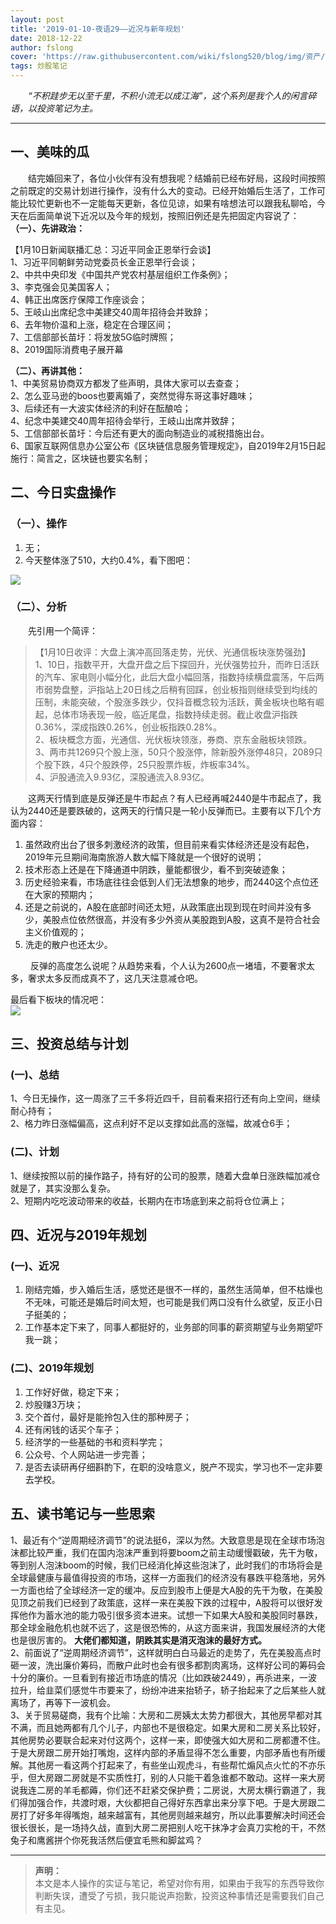 ```yaml
---
layout: post
title: '2019-01-10-夜语29——近况与新年规划'
date: 2018-12-22
author: fslong
cover: 'https://raw.githubusercontent.com/wiki/fslong520/blog/img/资产/资产2018-12-20.jpg'
tags: 炒股笔记
---
```

  
&emsp;&emsp;*“不积跬步无以至千里，不积小流无以成江海”，这个系列是我个人的闲言碎语，以投资笔记为主。*  
   

---
  


## **一、美味的瓜**   
&emsp;&emsp;结完婚回来了，各位小伙伴有没有想我呢？结婚前已经布好局，这段时间按照之前既定的交易计划进行操作，没有什么大的变动。已经开始婚后生活了，工作可能比较忙更新也不一定能每天更新，各位见谅，如果有啥想法可以跟我私聊哈，今天在后面简单说下近况以及今年的规划，按照旧例还是先把固定内容说了：    
**（一）、先讲政治：**    


【1月10日新闻联播汇总：习近平同金正恩举行会谈】  
1、习近平同朝鲜劳动党委员长金正恩举行会谈；  
2、中共中央印发《中国共产党农村基层组织工作条例》；  
3、李克强会见美国客人；  
4、韩正出席医疗保障工作座谈会；  
5、王岐山出席纪念中美建交40周年招待会并致辞；  
6、去年物价温和上涨，稳定在合理区间；  
7、工信部部长苗圩：将发放5G临时牌照；  
8、2019国际消费电子展开幕                 

**（二）、再讲其他：**  
1、中美贸易协商双方都发了些声明，具体大家可以去查查；    
2、怎么亚马逊的boos也要离婚了，突然觉得东哥这事好趣味；  
3、后续还有一大波实体经济的利好在酝酿哈；  
4、纪念中美建交40周年招待会举行，王岐山出席并致辞；  
5、工信部部长苗圩：今后还有更大的面向制造业的减税措施出台。   
6、国家互联网信息办公室公布《区块链信息服务管理规定》，自2019年2月15日起施行：简言之，区块链也要实名制；     


## **二、今日实盘操作**
### **（一）、操作**
1. 无；  
2. 今天整体涨了510，大约0.4%，看下图吧：   
     
![](https://raw.githubusercontent.com/wiki/fslong520/blog/img/资产/资产2019-01-10.jpg)
### **（二）、分析**  
 
&emsp;&emsp;先引用一个简评：   
> 【1月10日收评：大盘上演冲高回落走势，光伏、光通信板块涨势强劲】     
1、10日，指数平开，大盘开盘之后下探回升，光伏强势拉升，而昨日活跃的汽车、家电则小幅分化，此后大盘小幅回落，指数持续横盘震荡，午后两市弱势盘整，沪指站上20日线之后稍有回踩，创业板指则继续受到均线的压制，未能突破，个股涨多跌少，仅抖音概念较为活跃，黄金板块也略有崛起，总体市场表现一般，临近尾盘，指数持续走弱。截止收盘沪指跌0.36%，深成指跌0.26%，创业板指跌0.28%。  
2、板块概念方面，光通信、光伏板块领涨，券商、京东金融板块领跌。    
3、两市共1269只个股上涨，50只个股涨停，除新股外涨停48只，2089只个股下跌，4只个股跌停，25只股票炸板，炸板率34%。    
4、沪股通流入9.93亿，深股通流入8.93亿。       

&emsp;&emsp;这两天行情到底是反弹还是牛市起点？有人已经再喊2440是牛市起点了，我认为2440还是要跌破的，这两天的行情只是一轮小反弹而已。主要有以下几个方面内容：  
1. 虽然政府出台了很多刺激经济的政策，但目前来看实体经济还是没有起色，2019年元旦期间海南旅游人数大幅下降就是一个很好的说明；
2. 技术形态上还是在下降通道中阴跌，量能都很少，看不到突破迹象；  
3. 历史经验来看，市场底往往会低到人们无法想象的地步，而2440这个点位还在大家的预期内；  
4. 还是之前说的，A股在底部时间还太短，从政策底出现到现在时间并没有多少，美股点位依然很高，并没有多少外资从美股跑到A股，这真不是符合社会主义价值观的；
5. 洗走的散户也还太少。     

&emsp;&emsp;  反弹的高度怎么说呢？从趋势来看，个人认为2600点一堵墙，不要奢求太多，奢求太多反而成真不了，这几天注意减仓吧。

最后看下板块的情况吧：    
![](https://raw.githubusercontent.com/wiki/fslong520/blog/img/板块/资金流入流出2019-01-10.jpg)   


## **三、投资总结与计划**
### (一)、总结
1、今日无操作，这一周涨了三千多将近四千，目前看来招行还有向上空间，继续耐心持有；  
2、格力昨日涨幅偏高，这点利好不足以支撑如此高的涨幅，故减仓6手；  
### (二)、计划
1、继续按照以前的操作路子，持有好的公司的股票，随着大盘单日涨跌幅加减仓就是了，其实没那么复杂。  
2、短期内吃吃波动带来的收益，长期内在市场底到来之前将仓位满上；    

## **四、近况与2019年规划**  
### (一)、近况
1. 刚结完婚，步入婚后生活，感觉还是很不一样的，虽然生活简单，但不枯燥也不无味，可能还是婚后时间太短，也可能是我们两口没有什么欲望，反正小日子挺美的；
2. 工作基本定下来了，同事人都挺好的，业务部的同事的薪资期望与业务期望吓我一跳；  
  
### (二)、2019年规划
1. 工作好好做，稳定下来；
2. 炒股赚3万块；
3. 交个首付，最好是能拎包入住的那种房子；
4. 还有闲钱的话买个车子；
5. 经济学的一些基础的书和资料学完；
6. 公众号、个人网站进一步完善；
7. 是否去读研再仔细斟酌下，在职的没啥意义，脱产不现实，学习也不一定非要去学校。


## **五、读书笔记与一些思索**  
1、最近有个“逆周期经济调节”的说法挺6，深以为然。大致意思是现在全球市场泡沫都比较严重，我们在国内泡沫严重到将要boom之前主动缓慢戳破，先干为敬，等到别人泡沫boom的时候，我们已经消化掉这些泡沫了，此时我们的市场将会是全球最健康与最值得投资的市场，这样一方面我们的经济没有暴跌平稳落地，另外一方面也给了全球经济一定的缓冲。反应到股市上便是大A股的先干为敬，在美股见顶之前我们已经到了政策底，这样一来在美股下跌的过程中，A股将可以很好发挥他作为蓄水池的能力吸引很多资本进来。试想一下如果大A股和美股同时暴跌，那全球金融危机也就不远了，这是很恐怖的，从这方面来讲，我国发展经济的大佬也是很厉害的。 **大佬们都知道，阴跌其实是消灭泡沫的最好方式。**  
2、前面说了“逆周期经济调节”，这样就明白白马最近的走势了，先在美股高点时砸一波，洗出廉价筹码，而散户此时也会有很多都割肉离场，这样好公司的筹码会十分的廉价。一旦看到有接近市场底的情况（比如跌破2449），再杀进来，一波拉升，给韭菜们感觉牛市要来了，纷纷冲进来抬轿子，轿子抬起来了之后某些人就离场了，再等下一波机会。  
3、关于贸易磋商，我有个比喻：大房和二房姨太太势力都很大，其他房早都对其不满，而且她两都有几个儿子，内部也不是很稳定。如果大房和二房关系比较好，其他房势必要联合起来对付这两个，这样一来，即使强大如大房和二房都遭不住。于是大房跟二房开始打嘴炮，这样内部的矛盾显得不怎么重要，内部矛盾也有所缓解。其他房一看这两个打起来了，有些坐山观虎斗，有些帮忙煽风点火忙的不亦乐乎，但大房跟二房就是不实质性打，别的人只能干着急谁都不敢动。这样一来大房说我连二房的羊毛都薅，你们还不赶紧交保护费；二房说，大房太横行霸道了，我们得加强合作，共渡时艰，大伙都把自己得好东西拿出来分享下吧。于是大房跟二房打了好多年得嘴炮，越来越富有，其他房则越来越穷，所以此事要解决时间还会很长很长，是一场持久战，直到大房二房把别人吃干抹净才会真刀实枪的干，不然兔子和鹰酱拼个你死我活然后便宜毛熊和脚盆鸡？
    

---   
  
> **声明：**  
> 本文是本人操作的实证与笔记，希望对你有用，如果由于我写的东西导致你判断失误，遭受了亏损，我只能说声抱歉，投资这种事情还是需要我们自己有主见。